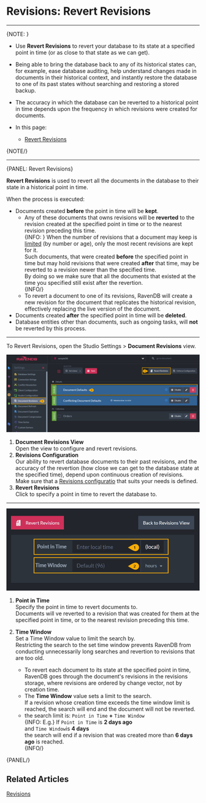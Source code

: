 # Revisions: Revert Revisions

---

{NOTE: }

* Use **Revert Revisions** to revert your database to its state at 
  a specified point in time (or as close to that state as we can get).  

* Being able to bring the database back to any of its historical states 
  can, for example, ease database auditing, help understand changes made 
  in documents in their historical context, and instantly restore the 
  database to one of its past states without searching and restoring 
  a stored backup.  
  
* The accuracy in which the database can be reverted to a historical 
  point in time depends upon the frequency in which revisions were 
  created for documents.  

* In this page:  
   * [Revert Revisions](../../document-extensions/revisions/revert-revisions#revert-revisions)  

{NOTE/}

---

{PANEL: Revert Revisions}

**Revert Revisions** is used to revert all the documents in the database 
to their state in a historical point in time.  

When the process is executed:  

* Documents created **before** the point in time will be **kept**.  
   * Any of these documents that owns revisions will be **reverted** 
     to the revision created at the specified point in time or to 
     the nearest revision preceding this time.  
     {INFO: }
     When the number of revisions that a document may keep is 
     [limited](../../document-extensions/revisions/overview#revisions-configuration-properties)
     (by number or age), only the most recent revisions are kept 
     for it.  
     Such documents, that were created **before** the specified point 
     in time but may hold revisions that were created **after** that 
     time, may be reverted to a revision newer than the specified time.  
     By doing so we make sure that all the documents that existed 
     at the time you specified still exist after the revertion.  
     {INFO/}
   * To revert a document to one of its revisions, RavenDB will create 
     a new revision for the document that replicates the historical 
     revision, effectively replacing the live version of the document.  
* Documents created **after** the specified point in time will be **deleted**.  
* Database entities other than documents, such as ongoing tasks, will **not** 
  be reverted by this process.  

---

To Revert Revisions, open the Studio Settings > **Document Revisions** view.  

![Document Revisions View](images/revert-revisions-1.png "Document Revisions View")

1. **Document Revisions View**  
   Open the view to configure and revert revisions.  
2. **Revisions Configuration**  
   Our ability to revert database documents to their past revisions, 
   and the accuracy of the revertion (how close we can get to the database 
   state at the specified time), depend upon continuous creation 
   of revisions.  
   Make sure that a [Revisions configuratio](../../document-extensions/revisions/overview#revisions-configuration) 
   that suits your needs is defined.  
3. **Revert Revisions**  
   Click to specify a point in time to revert the database to.  

---

![Revert Revisions](images/revert-revisions-2.png "Revert Revisions")

1. **Point in Time**  
   Specify the point in time to revert documents to.  
   Documents will ve reverted to a revision that was created for them 
   at the specified point in time, or to the nearest revision preceding 
   this time.  

2. **Time Window**  
   Set a Time Window value to limit the search by.  
   Restricting the search to the set time window prevents RavenDB from 
   conducting unnecessarily long searches and revertion to revisions 
   that are too old.  
    * To revert each document to its state at the specified point in time, 
      RavenDB goes through the document's revisions in the revisions storage, 
      where revisions are ordered by change vector, not by creation time.  
    * The **Time Window** value sets a limit to the search.  
      If a revision whose creation time exceeds the time window limit is reached, 
      the search will end and the document will not be reverted.  
    * the search limit is: `Point in Time` **+** `Time Window`  
      {INFO: E.g.}
      If `Point in Time` is **2 days ago**  
      and `Time Window`is **4 days**  
      the search will end if a revision that was created more than **6 days ago** is reached.  
      {INFO/}

{PANEL/}

## Related Articles
[Revisions](../../server/extensions/revisions)
